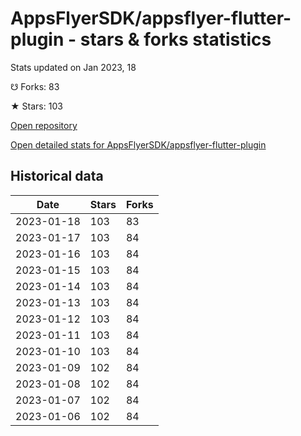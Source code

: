 # AppsFlyerSDK/appsflyer-flutter-plugin - stars & forks statistics

Stats updated on Jan 2023, 18

☋ Forks: 83

★ Stars: 103

[Open repository](https://github.com/AppsFlyerSDK/appsflyer-flutter-plugin)

[Open detailed stats for AppsFlyerSDK/appsflyer-flutter-plugin](https://reviewgithub.com/rep/AppsFlyerSDK/appsflyer-flutter-plugin)

## Historical data
| Date | Stars | Forks |
|------|-------|-------|
| 2023-01-18 | 103 | 83 | 
| 2023-01-17 | 103 | 84 | 
| 2023-01-16 | 103 | 84 | 
| 2023-01-15 | 103 | 84 | 
| 2023-01-14 | 103 | 84 | 
| 2023-01-13 | 103 | 84 | 
| 2023-01-12 | 103 | 84 | 
| 2023-01-11 | 103 | 84 | 
| 2023-01-10 | 103 | 84 | 
| 2023-01-09 | 102 | 84 | 
| 2023-01-08 | 102 | 84 | 
| 2023-01-07 | 102 | 84 | 
| 2023-01-06 | 102 | 84 | 

